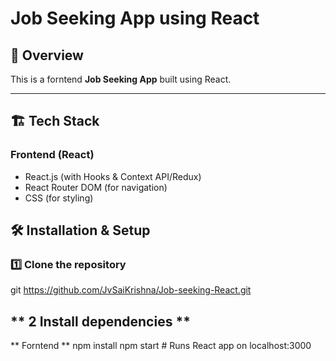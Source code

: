# Job Seeking App using React

## 🚀 Overview
This is a forntend **Job Seeking App** built using  React. 

---

## 🏗️ Tech Stack

### **Frontend (React)**
- React.js (with Hooks & Context API/Redux)
- React Router DOM (for navigation)
- CSS (for styling)


## 🛠️ Installation & Setup

### **1️⃣ Clone the repository**

git https://github.com/JvSaiKrishna/Job-seeking-React.git

## ** 2 Install dependencies **
** Forntend **
npm install
npm start  # Runs React app on localhost:3000



